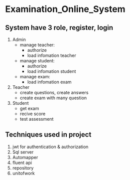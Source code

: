 # Examination_Online_System
## System have 3 role, register, login
1. Admin
	* manage teacher:
		- authorize
		- load infomation teacher
	* manage student:
		- authorize
		- load infomation student
	* manage exam:
		- load infomation exam
2. Teacher
	* create questions, create answers
	* create exam with many question
3. Student
	* get exam
	* recive score
	* test assessment
## Techniques used in project 
1. jwt for authentication & authorization
2. Sql server
3. Automapper
4. fluent api
5. repository
6. unitofwork

